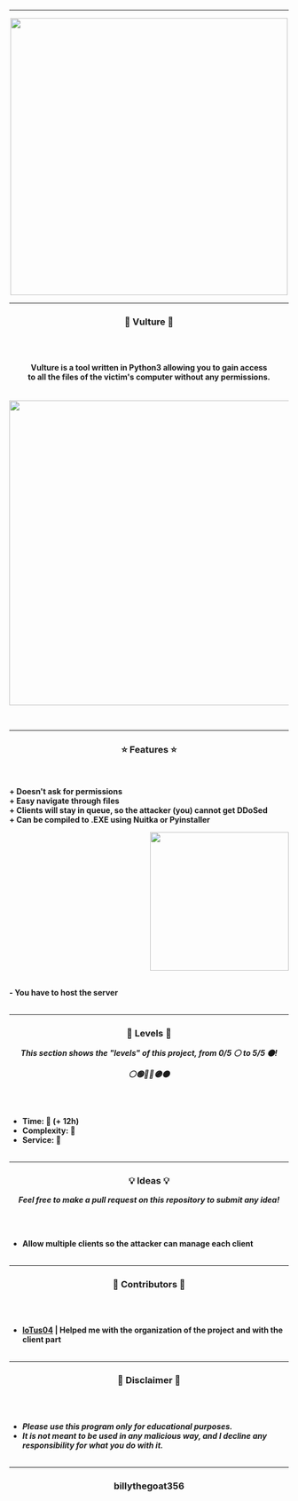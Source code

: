 -----

<p align="center">
<img src="https://repository-images.githubusercontent.com/439958652/7d39b9f7-348b-4120-8012-9642ca451ce1", width="500", height="500">
</p>

-----

### <p align="center">🦅 Vulture 🦅</p>

<br><br>
<p align="center">
<strong>
Vulture is a tool written in Python3 allowing you to gain access
<br>
to all the files of the victim's computer without any permissions.
<br><br><br>
</strong>
<img src="https://cdn.discordapp.com/attachments/940036299941904405/950168655453364254/unknown.png" width="750", height="550">
</p>
<br>

-----

### <p align="center">⭐ Features ⭐</p>

<br><br>
<strong>+ Doesn't ask for permissions</strong>
<br>
<strong>+ Easy navigate through files</strong>
<br>
<strong>+ Clients will stay in queue, so the attacker (you) cannot get DDoSed</strong>
<br>
<strong>+ Can be compiled to .EXE using Nuitka or Pyinstaller</strong>
<br>

<p align="right">
<img src="https://repository-images.githubusercontent.com/439958652/7d39b9f7-348b-4120-8012-9642ca451ce1" width="250", height="250">
</p>

<br>
<strong>- You have to host the server</strong>
<br><br>

-----

### <p align="center">🎯 Levels 🎯</p>

<p align="center"><strong><i>This section shows the "levels" of this project, from 0/5 ⚪ to 5/5 ⚫!</i></strong</p>
<p align="center"><strong><i>⚪🟢🔵🔴🟣⚫</i></strong</p>

<br><br>
* Time: 🔴 (+ 12h)
* Complexity: 🔴
* Service: 🔴
<br><br>

-----

### <p align="center">💡 Ideas 💡</p>

<p align="center"><strong><i>Feel free to make a pull request on this repository to submit any idea!</i></strong</p>

<br><br>
* Allow multiple clients so the attacker can manage each client
<br><br>

-----
  
### <p align="center">🎨 Contributors 🎨</p>

<br><br>
* [loTus04](https://github.com/loTus04) | Helped me with the organization of the project and with the client part
<br><br>
  
-----

### <p align="center">📌 Disclaimer 📌</p>

<br><br>
* ***Please use this program only for educational purposes.***
* ***It is not meant to be used in any malicious way, and I decline any responsibility for what you do with it.***
<br><br>

-----

### <p align="center">billythegoat356</p>
